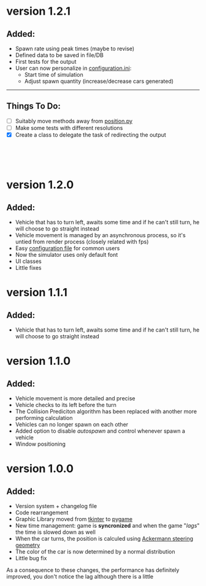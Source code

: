 # version 1.2.1
## Added:
- Spawn rate using peak times (maybe to revise)
- Defined data to be saved in file/DB
- First tests for the output
- User can now personalize in [configuration.ini](configuration.ini):
  * Start time of simulation
  * Adjust spawn quantity (increase/decrease cars generated)

---

## Things To Do:
- [ ] Suitably move methods away from [position.py](./position.py)
- [ ] Make some tests with different resolutions
- [x] Create a class to delegate the task of redirecting the output

<br><br><br>

# version 1.2.0
## Added:
- Vehicle that has to turn left, awaits some time and if he can't still turn, he will choose to go straight instead
- Vehicle movement is managed by an asynchronous process, so it's untied from render process (closely related with fps)
- Easy [configuration file](configuration.ini) for common users
- Now the simulator uses only default font
- UI classes
- Little fixes

# version 1.1.1
## Added:
- Vehicle that has to turn left, awaits some time and if he can't still turn, he will choose to go straight instead

# version 1.1.0
## Added:
- Vehicle movement is more detailed and precise
- Vehicle checks to its left before the turn
- The Collision Prediciton algorithm has been replaced with another more performing calculation
- Vehicles can no longer spawn on each other
- Added option to disable *autospawn* and control whenever spawn a vehicle
- Window positioning

# version 1.0.0
## Added:
- Version system + changelog file
- Code rearrangement
- Graphic Library moved from [tkinter](https://docs.python.org/3/library/tkinter.html) to [pygame](https://www.pygame.org/)
- New time management: game is **syncronized** and when the game "*lags*" the time is slowed down as well
- When the car turns, the position is calculed using [Ackermann steering geometry](https://en.wikipedia.org/wiki/Ackermann_steering_geometry)
- The color of the car is now determined by a normal distribution
- Little bug fix

As a consequence to these changes, the performance has definitely improved, you don't notice the lag although there is a little
